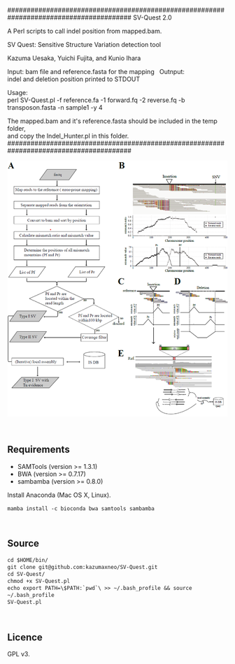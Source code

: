 ######################################################################################## 
SV-Quest 2.0

A Perl scripts to call indel position from mapped.bam.   

SV Quest: Sensitive Structure Variation detection tool

Kazuma Uesaka, Yuichi Fujita, and Kunio Ihara  



Input: 
  bam file and reference.fasta for the mapping   
Outnput:	
  indel and deletion position printed to STDOUT  

Usage:  
  perl SV-Quest.pl -f reference.fa -1 forward.fq -2 reverse.fq -b transposon.fasta -n sample1 -y 4


 The mapped.bam and it's reference.fasta should be included in the temp folder,  
 and copy the Indel_Hunter.pl in this folder.
########################################################################################


<p align="center"><img src="Figure1.png" alt="workflow" width="800"></p>


    
## Requirements  
- SAMTools  (version >= 1.3.1)  
- BWA (version >= 0.7.17)  
- sambamba  (version >= 0.8.0)  



Install Anaconda (Mac OS X, Linux).  

```
mamba install -c bioconda bwa samtools sambamba

```
    


## Source
```
cd $HOME/bin/ 
git clone git@github.com:kazumaxneo/SV-Quest.git
cd SV-Quest/
chmod +x SV-Quest.pl
echo export PATH=\$PATH:`pwd`\ >> ~/.bash_profile && source ~/.bash_profile
SV-Quest.pl
```
    


## Licence ##

GPL v3.


